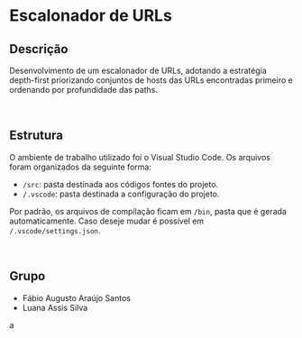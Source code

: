 # Escalonador de URLs

## Descrição

Desenvolvimento de um escalonador de URLs, adotando a estratégia depth-first priorizando conjuntos de hosts das URLs encontradas primeiro e ordenando por profundidade das paths.

<br />

## Estrutura
O ambiente de trabalho utilizado foi o Visual Studio Code. Os arquivos foram organizados da seguinte forma:

- `/src`: pasta destinada aos códigos fontes do projeto.
- `/.vscode`: pasta destinada a configuração do projeto.

Por padrão, os arquivos de compilação ficam em `/bin`, pasta que é gerada automaticamente. Caso deseje mudar é possível em `/.vscode/settings.json`.

<br />

## Grupo
- Fábio Augusto Araújo Santos
- Luana Assis Silva

a

